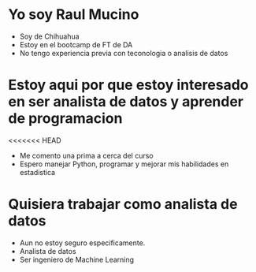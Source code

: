 # Yo soy Raul Mucino

* Soy de Chihuahua
* Estoy en el bootcamp de FT de DA
* No tengo experiencia previa con teconologia o analisis de datos

# Estoy aqui por que estoy interesado en ser analista de datos y aprender de programacion

<<<<<<< HEAD
* Me comento una prima a cerca del curso
* Espero manejar Python, programar y mejorar mis habilidades en estadistica

# Quisiera trabajar como analista de datos

* Aun no estoy seguro especificamente.
* Analista de datos	
* Ser ingeniero de Machine Learning
